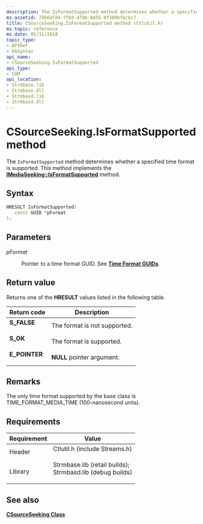 ```yaml
---
description: The IsFormatSupported method determines whether a specified time format is supported. This method implements the IMediaSeeking::IsFormatSupported method.
ms.assetid: 79b6dfd4-7f03-479b-b855-8f389bf6cbc7
title: CSourceSeeking.IsFormatSupported method (Ctlutil.h)
ms.topic: reference
ms.date: 05/31/2018
topic_type: 
- APIRef
- kbSyntax
api_name: 
- CSourceSeeking.IsFormatSupported
api_type: 
- COM
api_location: 
- Strmbase.lib
- Strmbase.dll
- Strmbasd.lib
- Strmbasd.dll
---
```


# CSourceSeeking.IsFormatSupported method

The `IsFormatSupported` method determines whether a specified time format is supported. This method implements the [**IMediaSeeking::IsFormatSupported**](/windows/desktop/api/Strmif/nf-strmif-imediaseeking-isformatsupported) method.

## Syntax


```C++
HRESULT IsFormatSupported(
   const GUID *pFormat
);
```



## Parameters

<dl> <dt>

*pFormat* 
</dt> <dd>

Pointer to a time format GUID. See [**Time Format GUIDs**](time-format-guids.md).

</dd> </dl>

## Return value

Returns one of the **HRESULT** values listed in the following table.



| Return code                                                                               | Description                             |
|-------------------------------------------------------------------------------------------|-----------------------------------------|
| <dl> <dt>**S\_FALSE**</dt> </dl>   | The format is not supported.<br/> |
| <dl> <dt>**S\_OK**</dt> </dl>      | The format is supported.<br/>     |
| <dl> <dt>**E\_POINTER**</dt> </dl> | **NULL** pointer argument.<br/>   |



 

## Remarks

The only time format supported by the base class is TIME\_FORMAT\_MEDIA\_TIME (100-nanosecond units).

## Requirements



| Requirement | Value |
|--------------------|--------------------------------------------------------------------------------------------------------------------------------------------------------------------------------------------|
| Header<br/>  | <dl> <dt>Ctlutil.h (include Streams.h)</dt> </dl>                                                                                   |
| Library<br/> | <dl> <dt>Strmbase.lib (retail builds); </dt> <dt>Strmbasd.lib (debug builds)</dt> </dl> |



## See also

<dl> <dt>

[**CSourceSeeking Class**](csourceseeking.md)
</dt> </dl>

 

 





